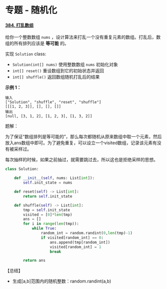 # 专题 - 随机化

#### [384. 打乱数组](https://leetcode-cn.com/problems/shuffle-an-array/)

给你一个整数数组 `nums` ，设计算法来打乱一个没有重复元素的数组。打乱后，数组的所有排列应该是 **等可能** 的。

实现 `Solution` class:

- `Solution(int[] nums)` 使用整数数组 `nums` 初始化对象
- `int[] reset()` 重设数组到它的初始状态并返回
- `int[] shuffle()` 返回数组随机打乱后的结果

 

**示例 1：**

```
输入
["Solution", "shuffle", "reset", "shuffle"]
[[[1, 2, 3]], [], [], []]
输出
[null, [3, 1, 2], [1, 2, 3], [1, 3, 2]]
```

题解：

为了保证“数组排列是等可能的”，那么每次都随机从原来数组中取一个元素，然后放入ans数组中即可。为了避免重复，可以设立一个visited数组，记录该元素有没有被采样过。

每次抽样的时候，如果之前抽过，就需要跳过去，所以这也是拒绝采样的思想。

```python
class Solution:

    def __init__(self, nums: List[int]):
        self.init_state = nums

    def reset(self) -> List[int]:
        return self.init_state

    def shuffle(self) -> List[int]:
        tmp = self.init_state
        visited = [0]*len(tmp)
        ans = []
        for i in range(len(tmp)):
            while True:
                random_int = random.randint(0,len(tmp)-1)
                if visited[random_int] == 0:
                    ans.append(tmp[random_int])
                    visited[random_int] = 1
                    break

        return ans
```

【总结】

- 生成[a,b]范围内的随机整数：random.randint(a,b)
